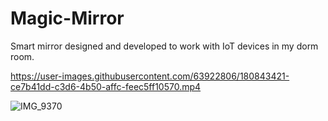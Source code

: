 # Magic-Mirror
Smart mirror designed and developed to work with IoT devices in my dorm room.


https://user-images.githubusercontent.com/63922806/180843421-ce7b41dd-c3d6-4b50-affc-feec5ff10570.mp4



![IMG_9370](https://user-images.githubusercontent.com/63922806/180842684-fb67cfc6-76d0-4089-a233-4d0c0e5925d1.jpg)











